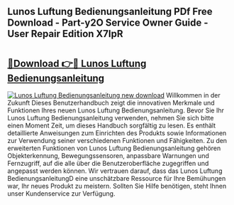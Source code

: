 ## Lunos Luftung Bedienungsanleitung PDf Free Download - Part-y2O Service Owner Guide - User Repair Edition X7IpR

# <h2><a href="http://df45fm.blite.top/?on=Lunos+Luftung+Bedienungsanleitung">🔗Download 👉🔴 Lunos Luftung Bedienungsanleitung</a></h2>

[![Lunos Luftung Bedienungsanleitung new download](https://i.imgur.com/lujVjoI.png)](http://df45fm.blite.top/?on=Lunos+Luftung+Bedienungsanleitung)
Willkommen in der Zukunft Dieses Benutzerhandbuch zeigt die innovativen Merkmale und Funktionen Ihres neuen Lunos Luftung Bedienungsanleitung. Bevor Sie Ihr Lunos Luftung Bedienungsanleitung verwenden, nehmen Sie sich bitte einen Moment Zeit, um dieses Handbuch sorgfältig zu lesen. Es enthält detaillierte Anweisungen zum Einrichten des Produkts sowie Informationen zur Verwendung seiner verschiedenen Funktionen und Fähigkeiten. Zu den erweiterten Funktionen von Lunos Luftung Bedienungsanleitung gehören Objekterkennung, Bewegungssensoren, anpassbare Warnungen und Fernzugriff, auf die alle über die Benutzeroberfläche zugegriffen und angepasst werden können. Wir vertrauen darauf, dass das Lunos Luftung BedienungsanleitungD eine unschätzbare Ressource für Ihre Bemühungen war, Ihr neues Produkt zu meistern. Sollten Sie Hilfe benötigen, steht Ihnen unser Kundenservice zur Verfügung.
